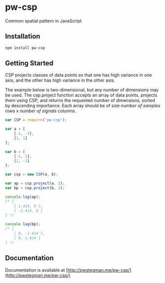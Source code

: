 # pw-csp
Common spatial pattern in JavaScript

## Installation

```bash
npm install pw-csp
```

## Getting Started

CSP projects classes of data points so that one has high variance in one axis, and the other has high variance in the other axis.

The example below is two-dimensional, but any number of dimensions may be used. The csp.project function accepts an array of data points, projects them using CSP, and returns the requested number of dimensions, sorted by descending importance. Each array should be of size *number of samples* rows x *number of signals* columns.

```javascript
var CSP = require('pw-csp');

var a = [
	[-1, -1],
	[1, 1]
];

var b = [
	[-1, 1],
	[1, -1]
];

var csp = new CSP(a, b);

var ap = csp.project(a, 2);
var bp = csp.project(b, 2);

console.log(ap);
/* [
	[ 1.414, 0 ],
	[ -1.414, 0 ]
] */

console.log(bp);
/* [
	[ 0, -1.414 ],
	[ 0, 1.414 ]
] */
```

## Documentation

Documentation is available at [http://pwstegman.me/pw-csp/](http://pwstegman.me/pw-csp/)
